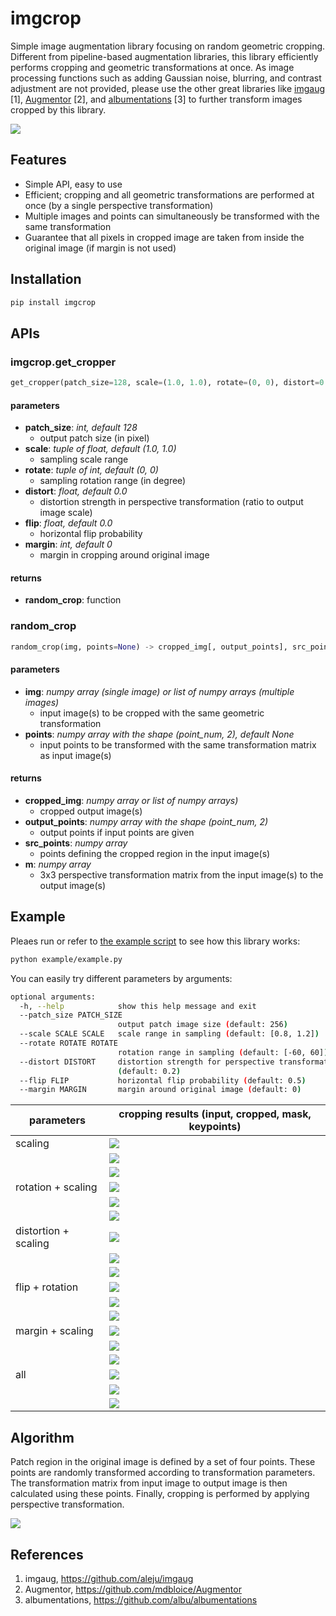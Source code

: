 # imgcrop
Simple image augmentation library focusing on random geometric cropping.
Different from pipeline-based augmentation libraries, this library efficiently performs cropping and geometric transformations at once.
As image processing functions such as adding Gaussian noise, blurring, and contrast adjustment are not provided,
please use the other great libraries like [imgaug](https://github.com/aleju/imgaug) [1], [Augmentor](https://github.com/mdbloice/Augmentor) [2], and [albumentations](https://github.com/albu/albumentations) [3]
to further transform images cropped by this library.

![](fig/all1.png?raw=true)

## Features

- Simple API, easy to use
- Efficient; cropping and all geometric transformations are performed at once (by a single perspective transformation)
- Multiple images and points can simultaneously be transformed with the same transformation
- Guarantee that all pixels in cropped image are taken from inside the original image (if margin is not used)


## Installation

```bash
pip install imgcrop
```

## APIs

### imgcrop.get_cropper
```python
get_cropper(patch_size=128, scale=(1.0, 1.0), rotate=(0, 0), distort=0.0, flip=0.0, margin=0)
```

#### parameters
- **patch_size**: *int, default 128*
  - output patch size (in pixel)
- **scale**: *tuple of float, default (1.0, 1.0)*
  - sampling scale range
- **rotate**: *tuple of int, default (0, 0)*
  - sampling rotation range (in degree)
- **distort**: *float, default 0.0*
  - distortion strength in perspective transformation (ratio to output image scale)
- **flip**: *float, default 0.0*
  - horizontal flip probability
- **margin**: *int, default 0*
  - margin in cropping around original image

#### returns
- **random_crop**: function


### random_crop
```python
random_crop(img, points=None) -> cropped_img[, output_points], src_points, m
```

#### parameters
- **img**: *numpy array (single image) or list of numpy arrays (multiple images)*
  - input image(s) to be cropped with the same geometric transformation
- **points**: *numpy array with the shape (point_num, 2), default None*
  - input points to be transformed with the same transformation matrix as input image(s)

#### returns
- **cropped_img**: *numpy array or list of numpy arrays)*
  - cropped output image(s)
- **output_points**: *numpy array with the shape (point_num, 2)*
  - output points if input points are given
- **src_points**: *numpy array*
  - points defining the cropped region in the input image(s)
- **m**: *numpy array*
  - 3x3 perspective transformation matrix from the input image(s) to the output image(s)

## Example

Pleaes run or refer to [the example script](example/example.py) to see how this library works:

```bash
python example/example.py
```

You can easily try different parameters by arguments:

```bash
optional arguments:
  -h, --help            show this help message and exit
  --patch_size PATCH_SIZE
                        output patch image size (default: 256)
  --scale SCALE SCALE   scale range in sampling (default: [0.8, 1.2])
  --rotate ROTATE ROTATE
                        rotation range in sampling (default: [-60, 60])
  --distort DISTORT     distortion strength for perspective transformation
                        (default: 0.2)
  --flip FLIP           horizontal flip probability (default: 0.5)
  --margin MARGIN       margin around original image (default: 0)
```

| parameters | cropping results (input, cropped, mask, keypoints) |
| --- | --- |
| scaling | ![](fig/scale1.png?raw=true) |
|  | ![](fig/scale2.png?raw=true) |
|  | ![](fig/scale3.png?raw=true) |
| rotation + scaling | ![](fig/rotate1.png?raw=true) |
|  | ![](fig/rotate2.png?raw=true) |
|  | ![](fig/rotate3.png?raw=true) |
| distortion + scaling | ![](fig/distort1.png?raw=true) |
|  | ![](fig/distort2.png?raw=true) |
|  | ![](fig/distort3.png?raw=true) |
| flip + rotation | ![](fig/flip1.png?raw=true) |
|  | ![](fig/flip2.png?raw=true) |
|  | ![](fig/flip3.png?raw=true) |
| margin + scaling | ![](fig/margin1.png?raw=true) |
|  | ![](fig/margin2.png?raw=true) |
|  | ![](fig/margin3.png?raw=true) |
| all | ![](fig/all1.png?raw=true) |
|  | ![](fig/all2.png?raw=true) |
|  | ![](fig/all3.png?raw=true) |

## Algorithm
Patch region in the original image is defined by a set of four points.
These points are randomly transformed according to transformation parameters.
The transformation matrix from input image to output image is then calculated using these points.
Finally, cropping is performed by applying perspective transformation.

![](fig/algorithm.png?raw=true)

## References
1. imgaug, https://github.com/aleju/imgaug
2. Augmentor, https://github.com/mdbloice/Augmentor
3. albumentations, https://github.com/albu/albumentations
